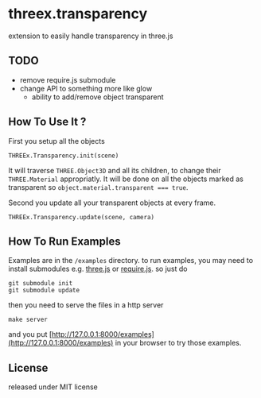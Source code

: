 threex.transparency
===================

extension to easily handle transparency in three.js


## TODO
* remove require.js submodule
* change API to something more like glow
  * ability to add/remove object transparent

## How To Use It ?

First you setup all the objects

```
THREEx.Transparency.init(scene)
```

It will traverse ```THREE.Object3D``` and all its children, to change 
their ```THREE.Material``` appropriatly. It will be done on all the 
objects marked as transparent so ```object.material.transparent === true```.

Second you update all your transparent objects at every frame.

```
THREEx.Transparency.update(scene, camera)
```

## How To Run Examples

Examples are in the ```/examples``` directory. 
to run examples, you may need to install submodules e.g.
[three.js](http://threejs.org/)
or
[require.js](http://requirejs.org/). so just do

```
git submodule init
git submodule update
```

then you need to serve the files in a http server

```
make server
```

and you put [http://127.0.0.1:8000/examples](http://127.0.0.1:8000/examples)
in your browser to try those examples.

## License

released under MIT license
